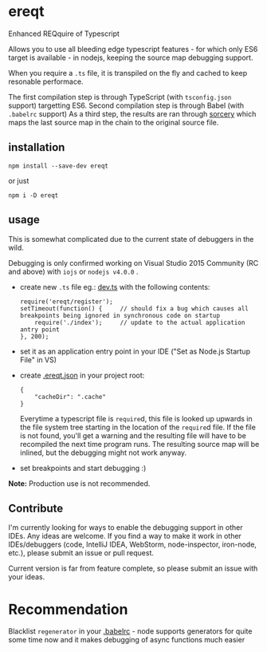 # ereqt

Enhanced REQquire of Typescript

Allows you to use all bleeding edge typescript features - for which only ES6 target is available - in nodejs, keeping the source map debugging support.

When you require a `.ts` file, it is transpiled on the fly and cached to keep resonable performace.

The first compilation step is through TypeScript (with `tsconfig.json` support) targetting ES6.
Second compilation step is through Babel (with `.babelrc` support)
As a third step, the results are ran through [sorcery](https://github.com/Rich-Harris/sorcery) which maps the last source map in the chain to the original source file.

## installation

```
npm install --save-dev ereqt
```
or just
```
npm i -D ereqt
```

## usage

This is somewhat complicated due to the current state of debuggers in the wild.

Debugging is only confirmed working on Visual Studio 2015 Community (RC and above) with `iojs` or `nodejs v4.0.0` .

- create new `.ts` file eg.: [dev.ts](files/dev.ts) with the following contents:

	```
	require('ereqt/register');
	setTimeout(function() {		// should fix a bug which causes all breakpoints being ignored in synchronous code on startup
		require('./index'); 	// update to the actual application antry point
	}, 200);
	```
- set it as an application entry point in your IDE ("Set as Node.js Startup File" in VS)

- create [.ereqt.json](files/.ereqt.json) in your project root:

	```
	{
		"cacheDir": ".cache"
	}
	```
	Everytime a typescript file is `require`d, this file is looked up upwards in the file system tree starting in the location of the `require`d file.
	If the file is not found, you'll get a warning and the resulting file will have to be recompiled the next time program runs.
	The resulting source map will be inlined, but the debugging might not work anyway.

- set breakpoints and start debugging :)

**Note:** Production use is not recommended.

## Contribute

I'm currently looking for ways to enable the debugging support in other IDEs.
Any ideas are welcome. If you find a way to make it work in other IDEs/debuggers (code, IntelliJ IDEA, WebStorm, node-inspector, iron-node, etc.), please submit an issue or pull request.

Current version is far from feature complete, so please submit an issue with your ideas.

# Recommendation
Blacklist `regenerator` in your [.babelrc](files/.babelrc) - node supports generators for quite some time now and it makes debugging of async functions much easier
